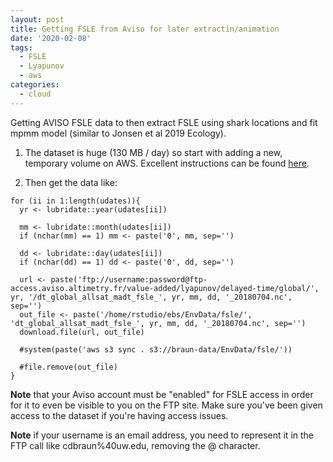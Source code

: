 ```yaml
---
layout: post
title: Getting FSLE from Aviso for later extractin/animation
date: '2020-02-08'
tags:
  - FSLE
  - Lyapunov
  - aws
categories:
  - cloud
---
```


Getting AVISO FSLE data to then extract FSLE using shark locations and fit mpmm model (similar to Jonsen et al 2019 Ecology).

1) The dataset is huge (130 MB / day) so start with adding a new, temporary volume on AWS. Excellent instructions can be found [here](https://devopscube.com/mount-ebs-volume-ec2-instance/).

2) Then get the data like:

``` 
for (ii in 1:length(udates)){
  yr <- lubridate::year(udates[ii])
  
  mm <- lubridate::month(udates[ii])
  if (nchar(mm) == 1) mm <- paste('0', mm, sep='')
  
  dd <- lubridate::day(udates[ii])
  if (nchar(dd) == 1) dd <- paste('0', dd, sep='')
  
  url <- paste('ftp://username:password@ftp-access.aviso.altimetry.fr/value-added/lyapunov/delayed-time/global/', yr, '/dt_global_allsat_madt_fsle_', yr, mm, dd, '_20180704.nc', sep='')
  out_file <- paste('/home/rstudio/ebs/EnvData/fsle/', 'dt_global_allsat_madt_fsle_', yr, mm, dd, '_20180704.nc', sep='')
  download.file(url, out_file)
  
  #system(paste('aws s3 sync . s3://braun-data/EnvData/fsle/'))
  
  #file.remove(out_file)
}

```

**Note** that your Aviso account must be "enabled" for FSLE access in order for it to even be visible to you on the FTP site. Make sure you've been given access to the dataset if you're having access issues.

**Note** if your username is an email address, you need to represent it in the FTP call like cdbraun%40uw.edu, removing the @ character.


